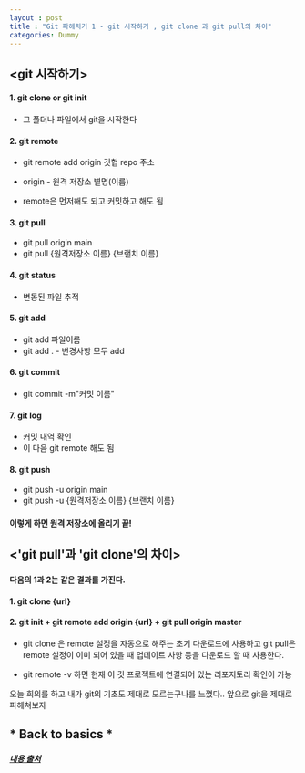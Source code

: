 ```yaml
---
layout : post
title : "Git 파헤치기 1 - git 시작하기 , git clone 과 git pull의 차이"
categories: Dummy
---
```


## <git 시작하기>

#### 1. git clone or git init 
* 그 폴더나 파일에서 git을 시작한다



#### 2. git remote 
* git remote add origin 깃헙 repo 주소

* origin - 원격 저장소 별명(이름)

* remote은 먼저해도 되고 커밋하고 해도 됨



#### 3. git pull
* git pull origin main
* git pull {원격저장소 이름} {브랜치 이름}




#### 4. git status
* 변동된 파일 추적




#### 5. git add 
* git add 파일이름 
* git add . - 변경사항 모두 add




#### 6. git commit
* git commit -m"커밋 이름"




#### 7. git log 
* 커밋 내역 확인
* 이 다음 git remote 해도 됨




#### 8. git push 
* git push -u origin main
* git push -u {원격저장소 이름} {브랜치 이름}




#### 이렇게 하면 원격 저장소에 올리기 끝!





## <'git pull'과 'git clone'의 차이>

#### 다음의 1과 2는 같은 결과를 가진다.
#### 1. git clone {url}

#### 2. git init + git remote add origin {url} + git pull origin master

* git clone 은 remote 설정을 자동으로 해주는 초기 다운로드에 사용하고
git pull은 remote 설정이 이미 되어 있을 때 업데이트 사항 등을 다운로드 할 때 사용한다.

* git remote -v 하면 현재 이 깃 프로젝트에 연결되어 있는 리포지토리 확인이 가능





오늘 회의를 하고 내가 git의 기초도 제대로 모르는구나를 느꼈다..
앞으로 git을 제대로 파헤쳐보자



## * Back to basics *




##### [내용 출처](https://articles09.tistory.com/49)

